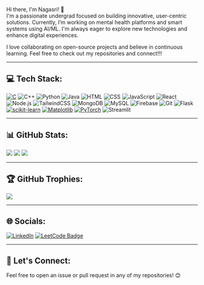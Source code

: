 Hi there, I'm Nagasri! 👋  
I'm a passionate undergrad focused on building innovative, user-centric solutions. Currently, I’m working on mental health platforms and smart systems using AI/ML. I'm always eager to explore new technologies and enhance digital experiences.  

I love collaborating on open-source projects and believe in continuous learning. 
Feel free to check out my repositories and connect!!!

---

## 💻 Tech Stack:
[![C](https://img.shields.io/badge/C-00599C?style=for-the-badge&logo=c&logoColor=white)](https://en.wikipedia.org/wiki/C_(programming_language))
![C++](https://img.shields.io/badge/C++-00599C?style=for-the-badge&logo=c%2b%2b&logoColor=white)
![Python](https://img.shields.io/badge/Python-3776AB?style=for-the-badge&logo=python&logoColor=white)
![Java](https://img.shields.io/badge/Java-ED8B00?style=for-the-badge&logo=openjdk&logoColor=white)
![HTML](https://img.shields.io/badge/HTML5-E34F26?style=for-the-badge&logo=html5&logoColor=white)
![CSS](https://img.shields.io/badge/CSS3-1572B6?style=for-the-badge&logo=css3&logoColor=white)
![JavaScript](https://img.shields.io/badge/JavaScript-323330?style=for-the-badge&logo=javascript&logoColor=F7DF1E)
![React](https://img.shields.io/badge/React-20232A?style=for-the-badge&logo=react&logoColor=61DAFB)
![Node.js](https://img.shields.io/badge/Node.js-339933?style=for-the-badge&logo=nodedotjs&logoColor=white)
![TailwindCSS](https://img.shields.io/badge/TailwindCSS-38B2AC?style=for-the-badge&logo=tailwind-css&logoColor=white)
![MongoDB](https://img.shields.io/badge/MongoDB-4EA94B?style=for-the-badge&logo=mongodb&logoColor=white)
![MySQL](https://img.shields.io/badge/MySQL-005C84?style=for-the-badge&logo=mysql&logoColor=white)
![Firebase](https://img.shields.io/badge/Firebase-ffca28?style=for-the-badge&logo=firebase&logoColor=black)
![Git](https://img.shields.io/badge/Git-F05032?style=for-the-badge&logo=git&logoColor=white)
![Flask](https://img.shields.io/badge/Flask-000000?style=for-the-badge&logo=flask&logoColor=white)
[![scikit-learn](https://img.shields.io/badge/scikit--learn-F7931E?style=for-the-badge&logo=scikit-learn&logoColor=white)](https://scikit-learn.org/)
[![Matplotlib](https://img.shields.io/badge/Matplotlib-11557C?style=for-the-badge&logo=matplotlib&logoColor=white)](https://matplotlib.org/)
[![PyTorch](https://img.shields.io/badge/PyTorch-EE4C2C?style=for-the-badge&logo=pytorch&logoColor=white)](https://pytorch.org/)
![Streamlit](https://img.shields.io/badge/Streamlit-FF4B4B?style=for-the-badge&logo=streamlit&logoColor=white)

---

## 📊 GitHub Stats:
![](https://github-readme-stats.vercel.app/api?username=nagasri&theme=radical&hide_border=false&include_all_commits=true&count_private=true)
![](https://github-readme-streak-stats.herokuapp.com/?user=nagasri&theme=radical&hide_border=false)
![](https://github-readme-stats.vercel.app/api/top-langs/?username=Nagasrineelamshetty&layout=compact)

---

## 🏆 GitHub Trophies:
![](https://github-profile-trophy.vercel.app/?username=Nagasrineelamshetty&theme=radical&no-frame=true&no-bg=false&margin-w=4)

---

## 🌐 Socials:
[![LinkedIn](https://img.shields.io/badge/LinkedIn-%230077B5?style=for-the-badge&logo=linkedin&logoColor=white)](https://www.linkedin.com/in/nagasri-neelamshetty/) 
[![LeetCode Badge](https://img.shields.io/badge/LeetCode-000000?style=for-the-badge&logo=leetcode&logoColor=white)](https://leetcode.com/Nagasri_21/)

---

## 🔗 Let's Connect:
Feel free to open an issue or pull request in any of my repositories! 😊

